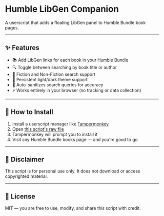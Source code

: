 # Humble LibGen Companion

A userscript that adds a floating LibGen panel to Humble Bundle book pages.

---

## ✨ Features

- 📚 Add LibGen links for each book in your Humble Bundle
- 🔍 Toggle between searching by book title or author
- 📖 Fiction and Non-Fiction search support
- 🌙 Persistent light/dark theme support
- 🧼 Auto-sanitizes search queries for accuracy
- ⚡ Works entirely in your browser (no tracking or data collection)

---

## 🚀 How to Install

1. Install a userscript manager like [Tampermonkey](https://www.tampermonkey.net/)
2. Open [this script's raw file](https://raw.githubusercontent.com/source-guilherme/humble-libgen-companion/main/humble-libgen-companion.user.js)
3. Tampermonkey will prompt you to install it
4. Visit any Humble Bundle books page — and you're good to go

---

## 📝 Disclaimer

This script is for personal use only. It does not download or access copyrighted material.

---

## 🪪 License

MIT — you are free to use, modify, and share this script with credit.
